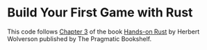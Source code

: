 # Build Your First Game with Rust

This code follows [Chapter 3](https://learning.oreilly.com/library/view/hands-on-rust/9781680508796/f_0034.xhtml#chp.FirstGameFlappyAscii) of the book [Hands-on Rust](https://pragprog.com/titles/hwrust/hands-on-rust/) by Herbert Wolverson published by The Pragmatic Bookshelf.
